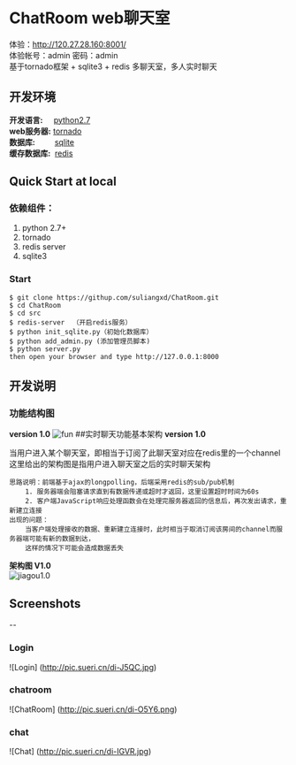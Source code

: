 # ChatRoom web聊天室        
体验：http://120.27.28.160:8001/            
体验帐号：admin  密码：admin            
基于tornado框架 + sqlite3 + redis 
多聊天室，多人实时聊天
## 开发环境
**开发语言:**&nbsp;&nbsp;&nbsp;&nbsp;&nbsp;[python2.7](https://www.python.org/)        
**web服务器:**&nbsp;[tornado](http://www.tornadoweb.org/en/stable/)    
**数据库:**&nbsp;&nbsp;&nbsp;&nbsp;&nbsp;&nbsp;&nbsp;&nbsp;&nbsp;[sqlite](https://www.sqlite.org/)     
**缓存数据库:**&nbsp;&nbsp;[redis](http://redis.io/)    
## Quick Start at local    
### 依赖组件：   
1. python 2.7+
2. tornado
3. redis server
4. sqlite3   
  
### Start
```
$ git clone https://githup.com/suliangxd/ChatRoom.git   
$ cd ChatRoom      
$ cd src    
$ redis-server  （开启redis服务）          
$ python init_sqlite.py（初始化数据库）
$ python add_admin.py (添加管理员脚本)
$ python server.py    
then open your browser and type http://127.0.0.1:8000 
```

## 开发说明
### 功能结构图
**version 1.0**
![fun](http://i.niupic.com/images/2015/08/04/55c0a1aac44c8.jpg)
##实时聊天功能基本架构
**version 1.0**     

当用户进入某个聊天室，即相当于订阅了此聊天室对应在redis里的一个channel      
这里给出的架构图是指用户进入聊天室之后的实时聊天架构   
        
    思路说明：前端基于ajax的longpolling，后端采用redis的sub/pub机制
        1. 服务器端会阻塞请求直到有数据传递或超时才返回，这里设置超时时间为60s
        2. 客户端JavaScript响应处理函数会在处理完服务器返回的信息后，再次发出请求，重新建立连接
    出现的问题：
        当客户端处理接收的数据、重新建立连接时，此时相当于取消订阅该房间的channel而服务器端可能有新的数据到达，
        这样的情况下可能会造成数据丢失     
**架构图 V1.0**     
![jiagou1.0](http://i.niupic.com/images/2015/08/05/55c1775f7bed6.jpg)

## Screenshots     
--
### Login    

![Login] (http://pic.sueri.cn/di-J5QC.jpg)   
### chatroom

![ChatRoom] (http://pic.sueri.cn/di-O5Y6.png)
### chat   

![Chat] (http://pic.sueri.cn/di-IGVR.jpg)
